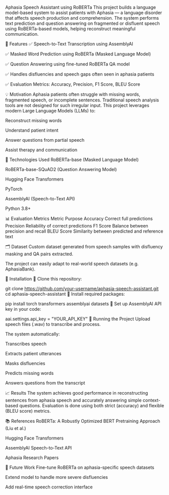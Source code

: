Aphasia Speech Assistant using RoBERTa
This project builds a language model-based system to assist patients with Aphasia — a language disorder that affects speech production and comprehension. The system performs text prediction and question answering on fragmented or disfluent speech using RoBERTa-based models, helping reconstruct meaningful communication.

🚀 Features
✅ Speech-to-Text Transcription using AssemblyAI

✅ Masked Word Prediction using RoBERTa (Masked Language Model)

✅ Question Answering using fine-tuned RoBERTa QA model

✅ Handles disfluencies and speech gaps often seen in aphasia patients

✅ Evaluation Metrics: Accuracy, Precision, F1 Score, BLEU Score

💡 Motivation
Aphasia patients often struggle with missing words, fragmented speech, or incomplete sentences. Traditional speech analysis tools are not designed for such irregular input. This project leverages modern Large Language Models (LLMs) to:

Reconstruct missing words

Understand patient intent

Answer questions from partial speech

Assist therapy and communication

🔧 Technologies Used
RoBERTa-base (Masked Language Model)

RoBERTa-base-SQuAD2 (Question Answering Model)

Hugging Face Transformers

PyTorch

AssemblyAI (Speech-to-Text API)

Python 3.8+

📊 Evaluation Metrics
Metric	Purpose
Accuracy	Correct full predictions
Precision	Reliability of correct predictions
F1 Score	Balance between precision and recall
BLEU Score	Similarity between predicted and reference text

🗂 Dataset
Custom dataset generated from speech samples with disfluency masking and QA pairs extracted.

The project can easily adapt to real-world speech datasets (e.g. AphasiaBank).

🔨 Installation
⿡ Clone this repository:

 
git clone https://github.com/your-username/aphasia-speech-assistant.git
cd aphasia-speech-assistant
⿢ Install required packages:
 
pip install torch transformers assemblyai datasets
⿣ Set up AssemblyAI API key in your code:

aai.settings.api_key = "YOUR_API_KEY"
🧪 Running the Project
Upload speech files (.wav) to transcribe and process.

The system automatically:

Transcribes speech

Extracts patient utterances

Masks disfluencies

Predicts missing words

Answers questions from the transcript


📈 Results
The system achieves good performance in reconstructing sentences from aphasia speech and accurately answering simple context-based questions. Evaluation is done using both strict (accuracy) and flexible (BLEU score) metrics.

📚 References
RoBERTa: A Robustly Optimized BERT Pretraining Approach (Liu et al.)

Hugging Face Transformers

AssemblyAI Speech-to-Text API

Aphasia Research Papers

📌 Future Work
Fine-tune RoBERTa on aphasia-specific speech datasets

Extend model to handle more severe disfluencies

Add real-time speech correction interface
